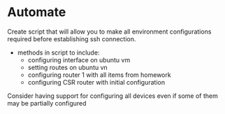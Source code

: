 # Automate

Create script that will allow you to make all environment configurations required before establishing ssh connection.
- methods in script to include:
  - configuring interface on ubuntu vm 
  - setting routes on ubuntu vn
  - configuring router 1 with all items from homework 
  - configuring CSR router with initial configuration 

Consider having support for configuring all devices even if some of them may be partially configured